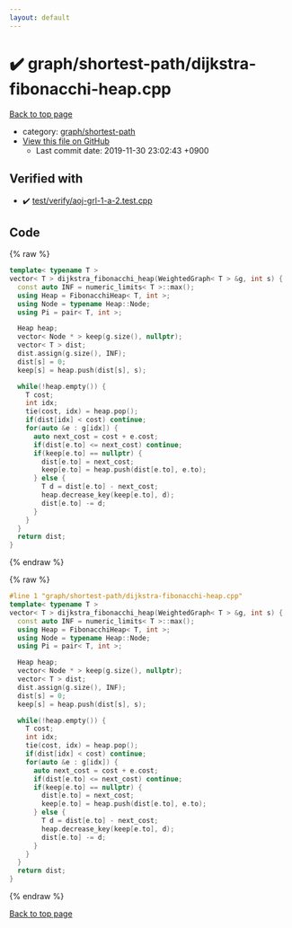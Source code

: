 ```yaml
---
layout: default
---
```


<!-- mathjax config similar to math.stackexchange -->
<script type="text/javascript" async
  src="https://cdnjs.cloudflare.com/ajax/libs/mathjax/2.7.5/MathJax.js?config=TeX-MML-AM_CHTML">
</script>
<script type="text/x-mathjax-config">
  MathJax.Hub.Config({
    TeX: { equationNumbers: { autoNumber: "AMS" }},
    tex2jax: {
      inlineMath: [ ['$','$'] ],
      processEscapes: true
    },
    "HTML-CSS": { matchFontHeight: false },
    displayAlign: "left",
    displayIndent: "2em"
  });
</script>

<script type="text/javascript" src="https://cdnjs.cloudflare.com/ajax/libs/jquery/3.4.1/jquery.min.js"></script>
<script src="https://cdn.jsdelivr.net/npm/jquery-balloon-js@1.1.2/jquery.balloon.min.js" integrity="sha256-ZEYs9VrgAeNuPvs15E39OsyOJaIkXEEt10fzxJ20+2I=" crossorigin="anonymous"></script>
<script type="text/javascript" src="../../../assets/js/copy-button.js"></script>
<link rel="stylesheet" href="../../../assets/css/copy-button.css" />


# :heavy_check_mark: graph/shortest-path/dijkstra-fibonacchi-heap.cpp

<a href="../../../index.html">Back to top page</a>

* category: <a href="../../../index.html#73feb47c464a017d041247d88424b879">graph/shortest-path</a>
* <a href="{{ site.github.repository_url }}/blob/master/graph/shortest-path/dijkstra-fibonacchi-heap.cpp">View this file on GitHub</a>
    - Last commit date: 2019-11-30 23:02:43 +0900




## Verified with

* :heavy_check_mark: <a href="../../../verify/test/verify/aoj-grl-1-a-2.test.cpp.html">test/verify/aoj-grl-1-a-2.test.cpp</a>


## Code

<a id="unbundled"></a>
{% raw %}
```cpp
template< typename T >
vector< T > dijkstra_fibonacchi_heap(WeightedGraph< T > &g, int s) {
  const auto INF = numeric_limits< T >::max();
  using Heap = FibonacchiHeap< T, int >;
  using Node = typename Heap::Node;
  using Pi = pair< T, int >;

  Heap heap;
  vector< Node * > keep(g.size(), nullptr);
  vector< T > dist;
  dist.assign(g.size(), INF);
  dist[s] = 0;
  keep[s] = heap.push(dist[s], s);

  while(!heap.empty()) {
    T cost;
    int idx;
    tie(cost, idx) = heap.pop();
    if(dist[idx] < cost) continue;
    for(auto &e : g[idx]) {
      auto next_cost = cost + e.cost;
      if(dist[e.to] <= next_cost) continue;
      if(keep[e.to] == nullptr) {
        dist[e.to] = next_cost;
        keep[e.to] = heap.push(dist[e.to], e.to);
      } else {
        T d = dist[e.to] - next_cost;
        heap.decrease_key(keep[e.to], d);
        dist[e.to] -= d;
      }
    }
  }
  return dist;
}

```
{% endraw %}

<a id="bundled"></a>
{% raw %}
```cpp
#line 1 "graph/shortest-path/dijkstra-fibonacchi-heap.cpp"
template< typename T >
vector< T > dijkstra_fibonacchi_heap(WeightedGraph< T > &g, int s) {
  const auto INF = numeric_limits< T >::max();
  using Heap = FibonacchiHeap< T, int >;
  using Node = typename Heap::Node;
  using Pi = pair< T, int >;

  Heap heap;
  vector< Node * > keep(g.size(), nullptr);
  vector< T > dist;
  dist.assign(g.size(), INF);
  dist[s] = 0;
  keep[s] = heap.push(dist[s], s);

  while(!heap.empty()) {
    T cost;
    int idx;
    tie(cost, idx) = heap.pop();
    if(dist[idx] < cost) continue;
    for(auto &e : g[idx]) {
      auto next_cost = cost + e.cost;
      if(dist[e.to] <= next_cost) continue;
      if(keep[e.to] == nullptr) {
        dist[e.to] = next_cost;
        keep[e.to] = heap.push(dist[e.to], e.to);
      } else {
        T d = dist[e.to] - next_cost;
        heap.decrease_key(keep[e.to], d);
        dist[e.to] -= d;
      }
    }
  }
  return dist;
}

```
{% endraw %}

<a href="../../../index.html">Back to top page</a>

